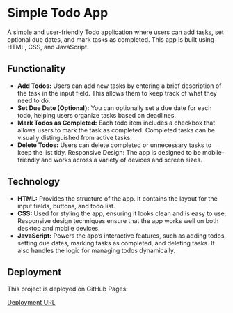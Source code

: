 # Simple Todo App

A simple and user-friendly Todo application where users can add tasks, set optional due dates, and mark tasks as completed. This app is built using HTML, CSS, and JavaScript.

## Functionality

- <b>Add Todos:</b> Users can add new tasks by entering a brief description of the task in the input field. This allows them to keep track of what they need to do.
- <b>Set Due Date (Optional):</b> You can optionally set a due date for each todo, helping users organize tasks based on deadlines.
- <b>Mark Todos as Completed:</b> Each todo item includes a checkbox that allows users to mark the task as completed. Completed tasks can be visually distinguished from active tasks.
- <b>Delete Todos:</b> Users can delete completed or unnecessary tasks to keep the list tidy.
Responsive Design: The app is designed to be mobile-friendly and works across a variety of devices and screen sizes.

## Technology

- <b>HTML:</b> Provides the structure of the app. It contains the layout for the input fields, buttons, and todo list.
- <b>CSS:</b> Used for styling the app, ensuring it looks clean and is easy to use. Responsive design techniques ensure that the app works well on both desktop and mobile devices.
- <b>JavaScript:</b> Powers the app’s interactive features, such as adding todos, setting due dates, marking tasks as completed, and deleting tasks. It also handles the logic for managing todos dynamically.

## Deployment

This project is deployed on GitHub Pages:

[Deployment URL](https://jmathew330.github.io/se_project_todo-app/)
